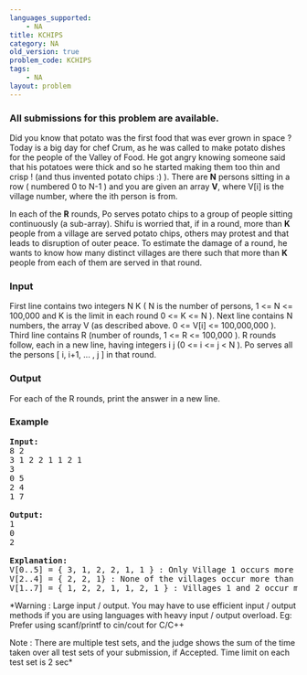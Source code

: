 ```yaml
---
languages_supported:
    - NA
title: KCHIPS
category: NA
old_version: true
problem_code: KCHIPS
tags:
    - NA
layout: problem
---
```

###  All submissions for this problem are available. 

Did you know that potato was the first food that was ever grown in space ? Today is a big day for chef Crum, as he was called to make potato dishes for the people of the Valley of Food. He got angry knowing someone said that his potatoes were thick and so he started making them too thin and crisp ! (and thus invented potato chips :) ). There are **N** persons sitting in a row ( numbered 0 to N-1 ) and you are given an array **V**, where V\[i\] is the village number, where the ith person is from.

In each of the **R** rounds, Po serves potato chips to a group of people sitting continuously (a sub-array). Shifu is worried that, if in a round, more than **K** people from a village are served potato chips, others may protest and that leads to disruption of outer peace. To estimate the damage of a round, he wants to know how many distinct villages are there such that more than **K** people from each of them are served in that round.

### Input

First line contains two integers N K ( N is the number of persons, 1 <= N <= 100,000 and K is the limit in each round 0 <= K <= N ). Next line contains N numbers, the array V (as described above. 0 <= V\[i\] <= 100,000,000 ). Third line contains R (number of rounds, 1 <= R <= 100,000 ). R rounds follow, each in a new line, having integers i j (0 <= i <= j < N ). Po serves all the persons \[ i, i+1, ... , j \] in that round.

### Output

For each of the R rounds, print the answer in a new line.

### Example

<pre>
<b>Input:</b>
8 2
3 1 2 2 1 1 2 1
3
0 5
2 4
1 7

<b>Output:</b>
1
0
2

<b>Explanation:</b>
V[0..5] = { 3, 1, 2, 2, 1, 1 } : Only Village 1 occurs more than K ( = 2) times.
V[2..4] = { 2, 2, 1} : None of the villages occur more than 2 times.
V[1..7] = { 1, 2, 2, 1, 1, 2, 1 } : Villages 1 and 2 occur more than 2 times.
</pre>

*Warning : Large input / output. You may have to use efficient input / output methods if you are using languages with heavy input / output overload. Eg: Prefer using scanf/printf to cin/cout for C/C++ 

Note : There are multiple test sets, and the judge shows the sum of the time taken over all test sets of your submission, if Accepted. Time limit on each test set is 2 sec*
